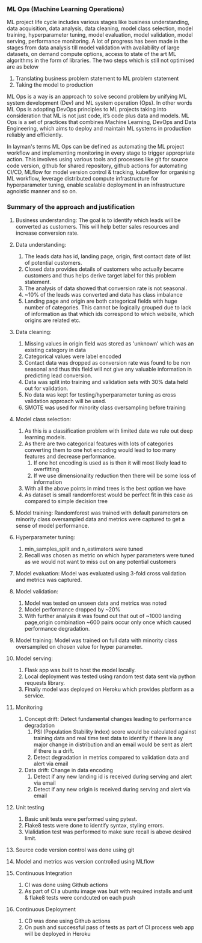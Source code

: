 ### ML Ops (Machine Learning Operations)

ML project life cycle includes various stages like business understanding, data acquisition, data analysis, data cleaning, model class selection, model training, hyperparameter tuning, model evaluation, model validation, model serving, performance monitoring. A lot of progress has been made in the stages from data analysis till model validation with availability of large datasets, on demand compute options, access to state of the art ML algorithms in the form of libraries. The two steps which is still not optimised are as below 
1. Translating business problem statement to ML problem statement  
2. Taking the model to production

ML Ops is a way is an approach to solve second problem by unifying ML system development (Dev) and ML system operation (Ops). In other words ML Ops is adopting DevOps principles to ML projects taking into consideration that ML is not just code, it’s code plus data and models. ML Ops is a set of practices that combines Machine Learning, DevOps and Data Engineering, which aims to deploy and maintain ML systems in production reliably and efficiently. 

In layman's terms ML Ops can be defined as automating the ML project workflow and implementing monitoring in every stage to trigger appropriate action. This involves using various tools and processes like git for source code version, github for shared repository, github actions for automating CI/CD, MLflow for model version control & tracking, kubeflow for organising ML workflow, leverage distributed compute infrastructure for hyperparameter tuning, enable scalable deployment in an infrastructure agnoistic manner and so on. 

### Summary of the approach and justification  

1. Business understanding: The goal is to identify which leads will be converted as customers. This will help better sales resources and increase conversion rate.

2. Data understanding: 
    1. The leads data has id, landing page, origin, first contact date of list of potential customers. 
    2. Closed data provides details of customers who actually became customers and thus helps derive target label for this problem statement.  
    3. The analysis of data showed that conversion rate is not seasonal.
    4. ~10% of the leads was converted and data has class imbalance
    4. Landing page and origin are both categorical fields with huge number of categories. This cannot be logically grouped due to lack of information as that which ids correspond to which website, which origins are related etc.

3. Data cleaning: 
    1. Missing values in origin field was stored as 'unknown' which was an existing category in data
    2. Categorical values were label encoded
    3. Contact data was dropped as conversion rate was found to be non seasonal and thus this field will not give any valuable information in predicting lead conversion.
    4. Data was split into training and validation sets with 30% data held out for validation.
    5. No data was kept for testing/hyperparameter tuning as cross validation approach will be used.
    6. SMOTE was used for minority class oversampling before training
    
4. Model class selection: 
    1. As this is a classification problem with limited date we rule out deep learning models.
    2. As there are two categorical features with lots of categories converting them to one hot encoding would lead to too many features and decrease performance. 
        1. If one hot encoding is used as is then it will most likely lead to overfitting
        2. If we use dimensionality reduction then there will be some loss of information 
    3. With all the above points in mind trees is the best option we have 
    4. As dataset is small randomforest would be perfect fit in this case as compared to simple decision tree 
   
 5. Model training: Randomforest was trained with default parameters on minority class oversampled data and metrics were captured to get a sense of model performance.
 
 6. Hyperparameter tuning: 
    1. min_samples_split and n_estimators were tuned 
    2. Recall was chosen as metric on which hyper parameters were tuned as we would not want to miss out on any potential customers 
 
 7. Model evaluation: Model was evaluated using 3-fold cross validation and metrics was captured.
 
 8. Model validation:
    1. Model was tested on unseen data and metrics was noted 
    2. Model performance dropped by ~20% 
    3. With further analysis it was found out that out of ~1000 landing page,origin combination ~600 pairs occur only once which caused performance degradation.
  
 9. Model training: Model was trained on full data with minority class oversampled on chosen value for hyper parameter.
 
 10. Model serving: 
     1. Flask app was built to host the model locally. 
     2. Local deployment was tested using random test data sent via python requests library. 
     3. Finally model was deployed on Heroku which provides platform as a service.
    
 11. Monitoring
     1. Concept drift: Detect fundamental changes leading to performance degradation
         1. PSI (Population Stability Index) score would be calculated against training data and real time test data to identify if there is any major change in distribution and an email would be sent as alert if there is a drift.
         2. Detect degradation in metrics compared to validation data and alert via email  
     2. Data drift: Change in data encoding
         1. Detect if any new landing id is received during serving and alert via email
         2. Detect if any new origin is received during serving and alert via email
        
 12. Unit testing
     1. Basic unit tests were performed using pytest.
     2. Flake8 tests were done to identify syntax, styling errors.
     3. Vlalidation test was performed to make sure recall is above desired limit.
    
 13. Source code version control was done using git
 
 14. Model and metrics was version controlled using MLflow 
 
 15. Continuous Integration
     1. CI was done using Github actions
     2. As part of CI a ubuntu image was buit with required installs and unit & flake8 tests were condcuted on each push
    
 16. Continuous Deployment
     1. CD was done using Github actions
     2. On push and successful pass of tests as part of CI process web app will be deployed in Heroku 
